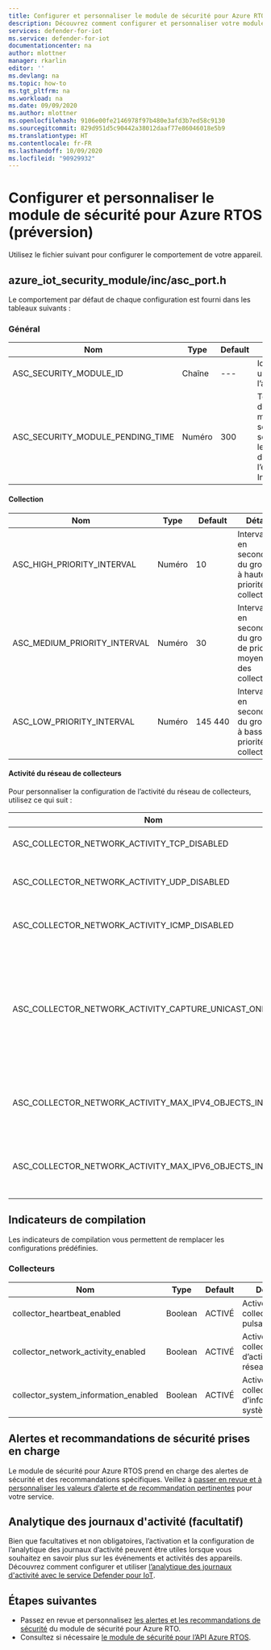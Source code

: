 ```yaml
---
title: Configurer et personnaliser le module de sécurité pour Azure RTOS
description: Découvrez comment configurer et personnaliser votre module de sécurité pour Azure RTOS.
services: defender-for-iot
ms.service: defender-for-iot
documentationcenter: na
author: mlottner
manager: rkarlin
editor: ''
ms.devlang: na
ms.topic: how-to
ms.tgt_pltfrm: na
ms.workload: na
ms.date: 09/09/2020
ms.author: mlottner
ms.openlocfilehash: 9106e00fe2146978f97b480e3afd3b7ed58c9130
ms.sourcegitcommit: 829d951d5c90442a38012daaf77e86046018e5b9
ms.translationtype: HT
ms.contentlocale: fr-FR
ms.lasthandoff: 10/09/2020
ms.locfileid: "90929932"
---
```

# <a name="configure-and-customize-security-module-for-azure-rtos-preview"></a>Configurer et personnaliser le module de sécurité pour Azure RTOS (préversion)

Utilisez le fichier suivant pour configurer le comportement de votre appareil.

## <a name="azure_iot_security_moduleincasc_porth"></a>azure_iot_security_module/inc/asc_port.h

 Le comportement par défaut de chaque configuration est fourni dans les tableaux suivants : 

### <a name="general"></a>Général

| Nom | Type | Default | Détails |
| - | - | - | - |
| ASC_SECURITY_MODULE_ID | Chaîne | --- | Identificateur unique de l’appareil  |
| ASC_SECURITY_MODULE_PENDING_TIME  | Numéro | 300 | Temps d’attente du module de sécurité en secondes. Si le délai est dépassé, l’état passe à Interrompu. |

#### <a name="collection"></a>Collection

| Nom | Type | Default | Détails |
| - | - | - | - |
| ASC_HIGH_PRIORITY_INTERVAL | Numéro | 10 | Intervalle en secondes du groupe à haute priorité des collecteurs. |
| ASC_MEDIUM_PRIORITY_INTERVAL | Numéro | 30 | Intervalle en secondes du groupe de priorité moyenne des collecteurs. |
| ASC_LOW_PRIORITY_INTERVAL | Numéro | 145 440  | Intervalle en secondes du groupe à basse priorité des collecteurs. |

#### <a name="collector-network-activity"></a>Activité du réseau de collecteurs

Pour personnaliser la configuration de l’activité du réseau de collecteurs, utilisez ce qui suit :

| Nom | Type | Default | Détails |
| - | - | - | - |
| ASC_COLLECTOR_NETWORK_ACTIVITY_TCP_DISABLED | Boolean | false | Filtre `TCP` activité de réseau |
| ASC_COLLECTOR_NETWORK_ACTIVITY_UDP_DISABLED | Boolean | false | Filtre `UDP` événements de l’activité de réseau |
| ASC_COLLECTOR_NETWORK_ACTIVITY_ICMP_DISABLED | Boolean | false | Filtre `ICMP` événements de l’activité de réseau |
| ASC_COLLECTOR_NETWORK_ACTIVITY_CAPTURE_UNICAST_ONLY | Boolean | true | Capturer les paquets entrants en monodiffusion uniquement, quand la valeur false capture est également définie sur Diffusion et Multidiffusion |
| ASC_COLLECTOR_NETWORK_ACTIVITY_MAX_IPV4_OBJECTS_IN_CACHE | Numéro | 64 | Nombre maximal d’événements réseau IPv4 à stocker en mémoire |
| ASC_COLLECTOR_NETWORK_ACTIVITY_MAX_IPV6_OBJECTS_IN_CACHE | Numéro | 64  | Nombre maximal d’événements réseau IPv6 à stocker en mémoire |


## <a name="compile-flags"></a>Indicateurs de compilation
Les indicateurs de compilation vous permettent de remplacer les configurations prédéfinies.

### <a name="collectors"></a>Collecteurs
| Nom | Type | Default | Détails |
| - | - | - | - |
| collector_heartbeat_enabled | Boolean | ACTIVÉ | Activer le collecteur de pulsations |
| collector_network_activity_enabled | Boolean | ACTIVÉ | Activer le collecteur d’activité réseau |
| collector_system_information_enabled | Boolean | ACTIVÉ | Activer le collecteur d’informations système |

## <a name="supported-security-alerts-and-recommendations"></a>Alertes et recommandations de sécurité prises en charge

Le module de sécurité pour Azure RTOS prend en charge des alertes de sécurité et des recommandations spécifiques. Veillez à [passer en revue et à personnaliser les valeurs d’alerte et de recommandation pertinentes](concept-rtos-security-alerts-recommendations.md) pour votre service.

## <a name="log-analytics-optional"></a>Analytique des journaux d'activité (facultatif)

Bien que facultatives et non obligatoires, l’activation et la configuration de l’analytique des journaux d’activité peuvent être utiles lorsque vous souhaitez en savoir plus sur les événements et activités des appareils. Découvrez comment configurer et utiliser [l’analytique des journaux d'activité avec le service Defender pour IoT](how-to-security-data-access.md#log-analytics). 

## <a name="next-steps"></a>Étapes suivantes

- Passez en revue et personnalisez [les alertes et les recommandations de sécurité](concept-rtos-security-alerts-recommendations.md) du module de sécurité pour Azure RTO.
- Consultez si nécessaire [le module de sécurité pour l’API Azure RTOS](azure-rtos-security-module-api.md).

